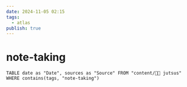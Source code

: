 ```yaml
---
date: 2024-11-05 02:15
tags:
  - atlas
publish: true
---
```

# note-taking

```dataview
TABLE date as "Date", sources as "Source" FROM "content/🥷🏽 jutsus" WHERE contains(tags, "note-taking")
```
